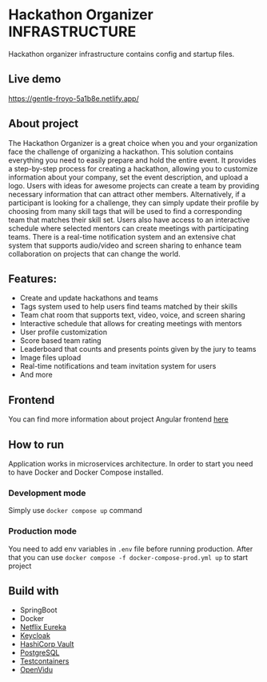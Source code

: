 # Hackathon Organizer INFRASTRUCTURE

Hackathon organizer infrastructure contains config and startup files. 

## Live demo

https://gentle-froyo-5a1b8e.netlify.app/

## About project

The Hackathon Organizer is a great choice when you and your organization face the challenge of organizing a hackathon. This solution contains everything you need to easily prepare and hold the entire event. It provides a step-by-step process for creating a hackathon, allowing you to customize information about your company, set the event description, and upload a logo. Users with ideas for awesome projects can create a team by providing necessary information that can attract other members. Alternatively, if a participant is looking for a challenge, they can simply update their profile by choosing from many skill tags that will be used to find a corresponding team that matches their skill set. Users also have access to an interactive schedule where selected mentors can create meetings with participating teams. There is a real-time notification system and an extensive chat system that supports audio/video and screen sharing to enhance team collaboration on projects that can change the world.

## Features:
- Create and update hackathons and teams
- Tags system used to help users find teams matched by their skills
- Team chat room that supports text, video, voice, and screen sharing
- Interactive schedule that allows for creating meetings with mentors
- User profile customization
- Score based team rating
- Leaderboard that counts and presents points given by the jury to teams
- Image files upload
- Real-time notifications and team invitation system for users
- And more

## Frontend

You can find more information about project Angular frontend [here](https://github.com/hackathon-organizer/hackathon-organizer)

## How to run

Application works in microservices architecture. In order to start you need to have Docker and Docker Compose installed.

### Development mode

Simply use `docker compose up` command

### Production mode

You need to add env variables in `.env` file before running production. After that you can use `docker compose -f docker-compose-prod.yml up` to start project 

## Build with

- SpringBoot
- Docker
- [Netflix Eureka](https://github.com/Netflix/eureka)
- [Keycloak](https://www.keycloak.org/)
- [HashiCorp Vault](https://www.vaultproject.io/)
- [PostgreSQL](https://www.postgresql.org/)
- [Testcontainers](https://www.testcontainers.org/)
- [OpenVidu](https://openvidu.io/)

